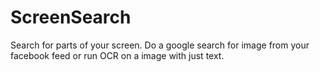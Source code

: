 # ScreenSearch
Search for parts of your screen. Do a google search for image from your facebook
feed or run OCR on a image with just text.
